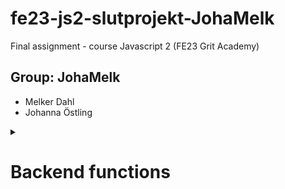 # fe23-js2-slutprojekt-JohaMelk

Final assignment - course Javascript 2 (FE23 Grit Academy)

## Group: JohaMelk

- Melker Dahl
- Johanna Östling

<details>
<summary><h1>Backend functions</h1></summary>

<details><summary>
    <h3>functions found in handledatabase.ts</h3>
</summary>

#### readDatabase()

> Reads db.json and returns the object

#### writeDatabase()

> Rewrites db.json with new additions to the users array

</details>
<details>
    
<summary>
        <h3>functions found in users.ts</h3>
    </summary>
    
 #### getUsers()
    
 > Uses readDatabase() and returns the users array in db.json
    
 #### getUsersWithoutPassword
    
 > Same as getUsers() but without the user.password property
    
 #### getUser(id)
    
  > Returns a single user by using find() to match the user.id provided in the paramater
    
 #### logIn(userName, userPassword)
    
 > Loops over getUsers() and returns a single userWithoutPassword if user.name and user.password matches the parameters
 >
 > **json format for this is:**_{"name": "username","password":"password"}_
    
 #### getUserData(userId,dataType)
    
 > Uses getUser(userId) and returns either the user.comments array or the user.posts array depending on the dataType paramater (either "comments" or "posts")
 >
 > **json format for this is:**_{"userId": "user.id","dataType":"comments"|"posts"}_
    
 #### addUser(user)
    
 > Creates a new user and adds it to the users array if the user.name is unique. user.id is randomly generated with crypto.randomUUID(). returns the user excluding the password
 >
 > **json format for this is:**_{"name":"name","password":"password","image":"src for img"}_
    
 #### deleteUser(id)
    
  > Deletes the user whose user.id matches the id provided in the paramater
</details>

<details>
    <summary>
        <h3>functions found in posts.ts</h3>
    </summary>
    
 #### getPost(userId,postId)
    
 > Uses getUser(userid) and returns the post if post.id matches the postId provided in the paramater
 >
 > **json format for this is:**_{"userId":"user.id","postId":"user.posts.postId"}_
    
  #### getCategory(category)
    
 > Returns an array, in chronological order, with all posts that matches post.category to the category provided in the paramater
 >
 > **json format for this is:**_{"category":"League of Legends" | "Bloodborne" | "Palworld"}_
    
 #### addPost(userId, post)
    
 > Creates a new post object and pushes it into user.posts array in the user whose user.id matches the userId provided in the paramater
 >
 > **json format for this is:**_{ "title": "post title","bread": "post content","category":"League of Legends" | "Bloodborne" | "Palworld", "comments":[]}_
    
 #### deletePost(userId, postId)
    
 > Deletes a post object if the user.id and posts.postId matches the userId and postId provided in the paramaters
 >
 > **json format for this is:**_{"userId":"user.id","postId":"user.posts.postId"}_
</details>
<details>
    
<summary>
        <h3>functions found in comments.ts</h3>
    </summary>
    
 #### addComment(userId,postId,commentText)
    
 > Creates a new comment and pushes it into the posts.post.comments array as well as the user.comments array of the user who made the request.
 >
 > **json format for this is:**_{"userId":"user.id","postId":"user.posts.postId","commentText":"the comment"}_
    
  #### deleteComment(commentId)
    
 > Deletes the comment that matches the user.comments.commentId with the commentId provided in the paramater.
 >
 > **json format for this is:**_{"commentId":"user.comments.comment.commentId"}_
</details>

</details>
